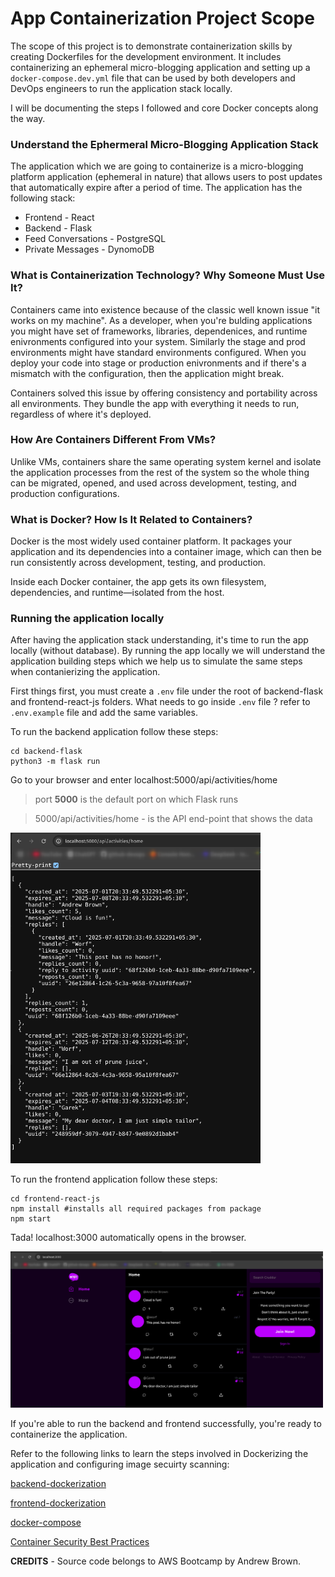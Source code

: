 # App Containerization Project Scope

The scope of this project is to demonstrate containerization skills by creating Dockerfiles for the development environment. It includes containerizing an ephemeral micro-blogging application and setting up a `docker-compose.dev.yml` file that can be used by both developers and DevOps engineers to run the application stack locally.

I will be documenting the steps I followed and core Docker concepts along the way.

### Understand the Ephermeral Micro-Blogging Application Stack

The application which we are going to containerize is a micro-blogging platform application (ephemeral in nature) that allows users to post updates that automatically expire after a period of time. The application has the following stack:

- Frontend - React
- Backend - Flask
- Feed Conversations - PostgreSQL
- Private Messages - DynomoDB

### What is Containerization Technology? Why Someone Must Use It?

Containers came into existence because of the classic well known issue "it works on my machine". As a developer, when you're bulding applications you might have set of frameworks, libraries, dependenices, and runtime enivronments configured into your system. Similarly the stage and prod environments might have standard environments configured. When you deploy your code into stage or production enivronments and if there's a mismatch with the configuration, then the application might break.

Containers solved this issue by offering consistency and portability across all environments. They bundle the app with everything it needs to run, regardless of where it's deployed.


### How Are Containers Different From VMs?

Unlike VMs, containers share the same operating system kernel and isolate the application processes from the rest of the system so the whole thing can be migrated, opened, and used across development, testing, and production configurations. 

### What is Docker? How Is It Related to Containers?

Docker is the most widely used container platform. It packages your application and its dependencies into a container image, which can then be run consistently across development, testing, and production.

Inside each Docker container, the app gets its own filesystem, dependencies, and runtime—isolated from the host.

### Running the application locally

After having the application stack understanding, it's time to run the app locally (without database). By running the app locally we will understand the application building steps which we help us to simulate the same steps when contanierizing the application.

First things first, you must create a `.env` file under the root of backend-flask and frontend-react-js folders. What needs to go inside `.env` file ? refer to `.env.example` file and add the same variables.

To run the backend application follow these steps:
```
cd backend-flask
python3 -m flask run
```
Go to your browser and enter localhost:5000/api/activities/home

> port **5000** is the default port on which Flask runs

> 5000/api/activities/home - is the API end-point that shows the data

<img src="images/5000.png" alt="Alt text" width="400"/>


To run the frontend application follow these steps:
```
cd frontend-react-js
npm install #installs all required packages from package
npm start
```

Tada! localhost:3000 automatically opens in the browser.

<img src="images/3000.png" alt="Alt text" width="500"/>


If you're able to run the backend and frontend successfully, you're ready to containerize the application.

Refer to the following links to learn the steps involved in Dockerizing the application and configuring image secuirty scanning:


[backend-dockerization](https://github.com/devops-champ/app-containerization-project/blob/main/_docs/backend-docker.md#dockerize-the-backend-framework)

[frontend-dockerization](https://github.com/devops-champ/app-containerization-project/blob/main/_docs/frontend-docker.md#dockerize-the-frontend-framework)

[docker-compose](https://github.com/devops-champ/app-containerization-project/blob/main/_docs/docker-compose.md#docker-compose)

[Container Security Best Practices](https://github.com/devops-champ/app-containerization-project/blob/main/_docs/container-security-best-pactices.md#container-security-best-practices)


**CREDITS** - Source code belongs to AWS Bootcamp by Andrew Brown.
